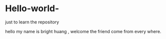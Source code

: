 # Hello-world-
just to learn the repository

hello my name is bright huang , welcome the friend come from every where.
